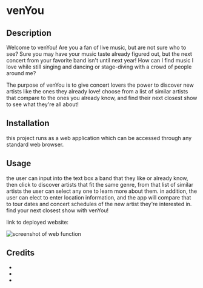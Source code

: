 # venYou
## Description
Welcome to venYou! Are you a fan of live music, but are not sure who to see? Sure you may have your music taste already figured out, but the next concert from your favorite band isn't until next year! How can I find music I love while still singing and dancing or stage-diving with a crowd of people around me?

The purpose of venYou is to give concert lovers the power to discover new artists like the ones they already love! choose from a list of similar artists that compare to the ones you already know, and find their next closest show to see what they're all about!


## Installation

this project runs as a web application which can be accessed through any standard web browser.

## Usage
 the user can input into the text box a band that they like or already know, then click to discover artists that fit the same genre, from that list of similar artists the user can select any one to learn more about them. in addition, the user can elect to enter location information, and the app will compare that to tour dates and concert schedules of the new artist they're interested in. find your next closest show with venYou!


link to deployed website:

![screenshot of web function](./assets)

## Credits

 - 
 - 
 - 